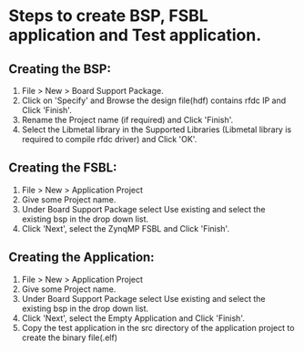 # Steps to create BSP, FSBL application and Test application.

## Creating the BSP:
1. File > New > Board Support Package.
2. Click on 'Specify' and Browse the design file(hdf) contains rfdc IP and Click 'Finish'.
3. Rename the Project name (if required) and Click 'Finish'.
3. Select the Libmetal library in the Supported Libraries (Libmetal library is required to compile rfdc driver) and Click 'OK'.

## Creating the FSBL:
1. File > New > Application Project
2. Give some Project name.
3. Under Board Support Package select Use existing and select the existing bsp in the drop down list.
4. Click 'Next', select the ZynqMP FSBL and Click 'Finish'.

## Creating the Application:
1. File > New > Application Project
2. Give some Project name.
3. Under Board Support Package select Use existing and select the existing bsp in the drop down list.
4. Click 'Next', select the Empty Application and Click 'Finish'.
5. Copy the test application in the src directory of the application project to create the binary file(.elf)
